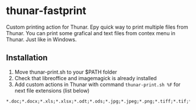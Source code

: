 # thunar-fastprint
Custom printing action for Thunar.
Еру quick way to print multiple files from Thunar. You can print some grafical and text files from contex menu in Thunar.
Just like in Windows.

## Installation
1. Move thunar-print.sh to your $PATH folder
2. Check that libreoffice and imagemagick is already installed
3. Add custom actions in Thunar with command `thunar-print.sh %F` for next file extensions (list below)
```
*.doc;*.docx;*.xls;*.xlsx;*.odt;*.ods;*.jpg;*.jpeg;*.png;*.tiff;*.tif;*.gif;*.pdf;*.ps;*.txt
```
